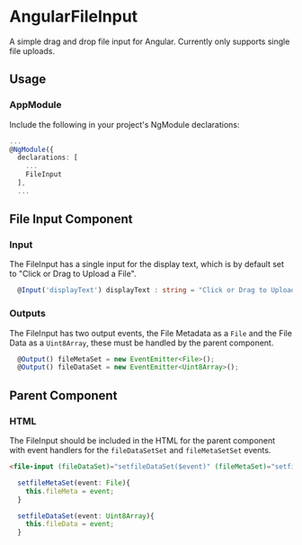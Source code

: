 # AngularFileInput
A simple drag and drop file input for Angular. Currently only supports single file uploads.

## Usage
### AppModule
Include the following in your project's NgModule declarations:

```typescript
...
@NgModule({
  declarations: [
    ...
	FileInput
  ],
  ...
```

## File Input Component
### Input
The FileInput has a single input for the display text, which is by default set to "Click or Drag to Upload a File".

```typescript
  @Input('displayText') displayText : string = "Click or Drag to Upload a File";
```

### Outputs
The FileInput has two output events, the File Metadata as a `File` and the File Data as a `Uint8Array`, these must be handled by the parent component.

```typescript
  @Output() fileMetaSet = new EventEmitter<File>();
  @Output() fileDataSet = new EventEmitter<Uint8Array>();
```

## Parent Component
### HTML
The FileInput should be included in the HTML for the parent component with event handlers for the `fileDataSetSet` and `fileMetaSetSet` events.

```html
<file-input (fileDataSet)="setfileDataSet($event)" (fileMetaSet)="setfileMetaSet($event)"></file-input>
```

```typescript
  setfileMetaSet(event: File){
    this.fileMeta = event;
  }

  setfileDataSet(event: Uint8Array){
    this.fileData = event;
  }
```